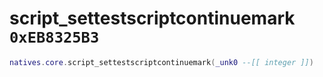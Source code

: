 # script_settestscriptcontinuemark `0xEB8325B3`

```lua
natives.core.script_settestscriptcontinuemark(_unk0 --[[ integer ]])
```